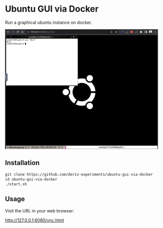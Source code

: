 # Ubuntu GUI via Docker

Run a graphical ubuntu instance on docker.

![Screenshot of project running](screenshot.png)

## Installation
```
git clone https://github.com/deriv-experiments/ubuntu-gui-via-docker
cd ubuntu-gui-via-docker
./start.sh
```

## Usage
Visit the URL in your web browser:

http://127.0.0.1:6080/vnc.html
